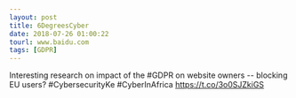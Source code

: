 ```yaml
---
layout: post
title: 6DegreesCyber
date: 2018-07-26 01:00:22
tourl: www.baidu.com
tags: [GDPR]
---
```

Interesting research on impact of the #GDPR on website owners -- blocking EU users? #CybersecurityKe #CyberInAfrica https://t.co/3o0SJZkiGS